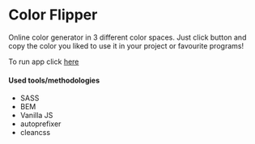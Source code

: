 # Color Flipper
Online color generator in 3 different color spaces. 
Just click button and copy the color you liked to use it in your project or favourite programs!

To run app click [here](https://amorkor.github.io/ColorFlipper)

#### Used tools/methodologies
- SASS
- BEM
- Vanilla JS
- autoprefixer
- cleancss